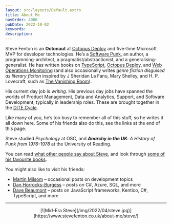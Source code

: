 ```yaml
---
layout: src/layouts/Default.astro
title: About Me
navOrder: 4000
pubDate: 2022-10-02
keywords: 
description: 
---
```


Steve Fenton is an **Octonaut** at [Octopus Deploy](https://www.octopus.com/) and five-time Microsoft MVP for developer technologies. He’s a [Software Punk](https://www.stevefenton.co.uk/2020/07/the-software-punk-revolution/), an author, a programming-architect, a pragmatist/abstractionist, and a generalising-generalist. He has written books on [TypeScript](https://www.stevefenton.co.uk/publications/pro-typescript/), [Octopus Deploy](https://www.stevefenton.co.uk/publications/exploring-octopus-deploy/), and [Web Operations Monitoring](https://www.stevefenton.co.uk/publications/web-ops-dashboards-monitoring-and-alerting/) (and also occasionally writes *genre fiction disguised as literary fiction* inspired by J Sheridan La Fanu, Mary Shelley, and H. P. Lovecraft, such as [The Vanishing Room](https://smfenton.uk/the-vanishing-room/)).

His current day job is *writing*. His previous day jobs have spanned the worlds of Product Management, Data and Analytics, Support, and Software Development, typically in leadership roles. These are brought together in the [DITE Cycle](https://www.stevefenton.co.uk/2019/09/the-dite-cycle-data-insight-theory-experiment/).

Like many of you, he’s too busy to remember all of this stuff, so he writes it all down here. Some of his friends also do this, see the links at the end of this page.

Steve studied *Psychology* at OSC, and ***Anarchy in the UK**: A History of Punk from 1976-1978* at the University of Reading.

You can read [what other people say about Steve](https://www.stevefenton.co.uk/about-me/press/), and look through [some of his favourite books](https://www.stevefenton.co.uk/about-me/recommended-reading/).

You might also like to visit his friends:

- [Martin Milsom](https://martinmilsom.co.uk/) – occasional posts on development topics
- [Dan Horrocks-Burgess](https://www.danhb.co.uk/) – posts on C#, Azure, SQL, and more
- [Dave Beaumont](https://www.dave-beaumont.co.uk/) – posts on JavaScript frameworks, Kentico, C#, TypeScript, and more

- - - - - -

<div style="text-align: center">[![Mid-Era Steve](/img/2022/04/steve.jpg)](https://www.stevefenton.co.uk/about-me/steve/)

</div>